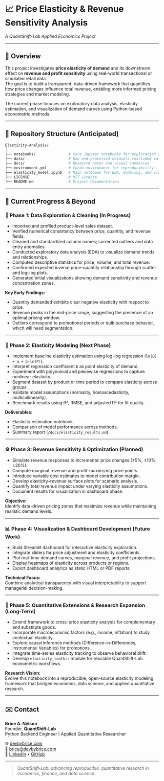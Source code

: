 # 📈 Price Elasticity & Revenue Sensitivity Analysis  
*A QuantShift-Lab Applied Economics Project*  

---

## 🧠 Overview  
This project investigates **price elasticity of demand** and its downstream effect on **revenue and profit sensitivity** using real-world transactional or simulated retail data.  
The goal is to build a transparent, data-driven framework that quantifies how price changes influence total revenue, enabling more informed pricing strategies and market modeling.  

The current phase focuses on exploratory data analysis, elasticity estimation, and visualization of demand curves using Python-based econometric methods.  

---

## 🧩 Repository Structure (Anticipated)  
```bash
Elasticity-Analysis/
│
├── notebooks/               # Core Jupyter notebooks for exploration and modeling
├── data/                    # Raw and processed datasets (excluded in .gitignore)
├── docs/                    # Research notes and visual summaries
├── environment.yml          # Conda environment for reproducibility
├── elasticity_model.ipynb   # Main notebook for EDA, modeling, and visualization
├── LICENSE                  # MIT License
└── README.md                # Project documentation
```

---

## 🔄 Current Progress & Beyond

### 🧹 **Phase 1: Data Exploration & Cleaning (In Progress)**
- Imported and profiled product-level sales dataset.  
- Verified numerical consistency between price, quantity, and revenue fields.  
- Cleaned and standardized column names; corrected outliers and data entry anomalies.  
- Conducted exploratory data analysis (EDA) to visualize demand trends and relationships.  
- Computed descriptive statistics for price, volume, and total revenue.  
- Confirmed expected inverse price–quantity relationship through scatter and log–log plots.  
- Generated initial visualizations showing demand sensitivity and revenue concentration zones.

**Key Early Findings:**  
- Quantity demanded exhibits clear negative elasticity with respect to price.  
- Revenue peaks in the mid-price range, suggesting the presence of an optimal pricing window.  
- Outliers correspond to promotional periods or bulk purchase behavior, which will need segmentation.

---

### 🧮 **Phase 2: Elasticity Modeling (Next Phase)**
- Implement baseline elasticity estimation using log-log regression (`ln(Q) = a + b·ln(P)`).  
- Interpret regression coefficient `b` as point elasticity of demand.  
- Experiment with polynomial and piecewise regressions to capture nonlinear elasticity.  
- Segment dataset by product or time period to compare elasticity across groups.  
- Validate model assumptions (normality, homoscedasticity, multicollinearity).  
- Benchmark results using R², RMSE, and adjusted R² for fit quality.

**Deliverables:**  
- Elasticity estimation notebook.  
- Comparison of model performance across methods.  
- Summary report (`/docs/elasticity_results.md`).  

---

### ⚙️ **Phase 3: Revenue Sensitivity & Optimization (Planned)**
- Simulate revenue responses to incremental price changes (±5%, ±10%, ±20%).  
- Compute marginal revenue and profit-maximizing price points.  
- Introduce variable cost estimates to model contribution margin.  
- Develop elasticity–revenue surface plots for scenario analysis.  
- Quantify total revenue impact under varying elasticity assumptions.  
- Document results for visualization in dashboard phase.

**Objective:**  
Identify data-driven pricing zones that maximize revenue while maintaining realistic demand levels.

---

### 📊 **Phase 4: Visualization & Dashboard Development (Future Work)**
- Build Streamlit dashboard for interactive elasticity exploration.  
- Integrate sliders for price adjustment and elasticity coefficients.  
- Plot real-time demand curves, marginal revenue, and profit projections.  
- Display heatmaps of elasticity across products or regions.  
- Export dashboard analytics as static HTML or PDF reports.

**Technical Focus:**  
Combine analytical transparency with visual interpretability to support managerial decision-making.

---

### 🧭 **Phase 5: Quantitative Extensions & Research Expansion (Long-Term)**
- Extend framework to cross-price elasticity analysis for complementary and substitute goods.  
- Incorporate macroeconomic factors (e.g., income, inflation) to study contextual elasticity.  
- Explore causal inference methods (Difference-in-Differences, Instrumental Variables) for promotions.  
- Integrate time-series elasticity tracking to observe behavioral drift.  
- Develop `elasticity_toolkit` module for reusable QuantShift-Lab econometric workflows.  

**Research Vision:**  
Evolve this notebook into a reproducible, open-source elasticity modeling framework that bridges economics, data science, and applied quantitative research.

---

## ✉️ Contact

**Brice A. Nelson**  
Founder, **QuantShift-Lab**  
Python Backend Engineer | Applied Quantitative Researcher  

🌐 [devbybrice.com](https://www.devbybrice.com)  
📧 brice@devbybrice.com  
🔗 [LinkedIn](https://www.linkedin.com/in/brice-a-nelson-p-e-mba-36b28b15/) • [GitHub](https://github.com/QuantShift-Lab)  

---

> _QuantShift-Lab: advancing reproducible, quantitative research in economics, finance, and data science._
